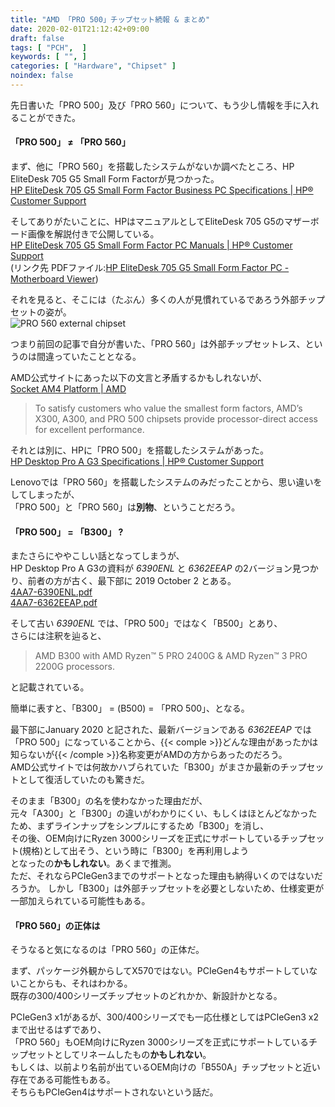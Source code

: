 ```yaml
---
title: "AMD 「PRO 500」チップセット続報 & まとめ"
date: 2020-02-01T21:12:42+09:00
draft: false
tags: [ "PCH",  ]
keywords: [ "", ]
categories: [ "Hardware", "Chipset" ]
noindex: false
---
```


先日書いた「PRO 500」及び「PRO 560」について、もう少し情報を手に入れることができた。  

#### 「PRO 500」 ≠  「PRO 560」
まず、他に「PRO 560」を搭載したシステムがないか調べたところ、HP EliteDesk 705 G5 Small Form Factorが見つかった。  
[HP EliteDesk 705 G5 Small Form Factor Business PC Specifications | HP® Customer Support](https://support.hp.com/us-en/document/c06461848)  

そしてありがたいことに、HPはマニュアルとしてEliteDesk 705 G5のマザーボード画像を解説付きで公開している。  
[HP EliteDesk 705 G5 Small Form Factor PC Manuals | HP® Customer Support](https://support.hp.com/us-en/product/hp-elitedesk-705-g5-small-form-factor-pc/27015959/manuals)  
(リンク先 PDFファイル:[HP EliteDesk 705 G5 Small Form Factor PC - Motherboard Viewer](http://h10032.www1.hp.com/ctg/Manual/c06466792))  

それを見ると、そこには（たぶん）多くの人が見慣れているであろう外部チップセットの姿が。  
![PRO 560 external chipset](/image/2020/02/01/amd-pro-560-external-chipset.webp)  

つまり前回の記事で自分が書いた、「PRO 560」は外部チップセットレス、というのは間違っていたこととなる。  

AMD公式サイトにあった以下の文言と矛盾するかもしれないが、  
[Socket AM4 Platform | AMD](https://www.amd.com/en/products/chipsets-am4)

 > To satisfy customers who value the smallest form factors, AMD’s X300, A300, and PRO 500 chipsets provide processor-direct access for excellent performance.

それとは別に、HPに「PRO 500」を搭載したシステムがあった。  
[HP Desktop Pro A G3 Specifications | HP® Customer Support](https://support.hp.com/sg-en/document/c06522206#AbT2)  

Lenovoでは「PRO 560」を搭載したシステムのみだったことから、思い違いをしてしまったが、  
「PRO 500」と「PRO 560」は**別物**、ということだろう。  

#### 「PRO 500」 = 「B300」 ?
またさらにややこしい話となってしまうが、  
HP Desktop Pro A G3の資料が *6390ENL* と *6362EEAP* の2バージョン見つかり、前者の方が古く、最下部に 2019 October 2 とある。  
[4AA7-6390ENL.pdf](https://www8.hp.com/h20195/v2/GetPDF.aspx/4AA7-6390ENL.pdf)  
[4AA7-6362EEAP.pdf](https://www8.hp.com/h20195/v2/GetPDF.aspx/4AA7-6362EEAP.pdf)  

そして古い *6390ENL* では、「PRO 500」ではなく「B500」とあり、  
さらには注釈を辿ると、

 > AMD B300 with AMD Ryzen™ 5 PRO 2400G & AMD Ryzen™ 3 PRO 2200G processors.

 と記載されている。  

簡単に表すと、「B300」 = (B500) = 「PRO 500」、となる。  

最下部にJanuary 2020 と記された、最新バージョンである *6362EEAP* では「PRO 500」になっていることから、{{< comple >}}どんな理由があったかは知らないが{{< /comple >}}名称変更がAMDの方からあったのだろう。  
AMD公式サイトでは何故かハブられていた「B300」がまさか最新のチップセットとして復活していたのも驚きだ。  

そのまま「B300」の名を使わなかった理由だが、  
元々「A300」と「B300」の違いがわかりにくい、もしくはほとんどなかったため、まずラインナップをシンプルにするため「B300」を消し、  
その後、OEM向けにRyzen 3000シリーズを正式にサポートしているチップセット(規格)として出そう、という時に「B300」を再利用しよう  
となったの**かもしれない**。あくまで推測。  
ただ、それならPCIeGen3までのサポートとなった理由も納得いくのではないだろうか。  しかし「B300」は外部チップセットを必要としないため、仕様変更が一部加えられている可能性もある。  

#### 「PRO 560」の正体は
そうなると気になるのは「PRO 560」の正体だ。  

まず、パッケージ外観からしてX570ではない。PCIeGen4もサポートしていないことからも、それはわかる。  
既存の300/400シリーズチップセットのどれかか、新設計かとなる。  

PCIeGen3 x1があるが、300/400シリーズでも一応仕様としてはPCIeGen3 x2まで出せるはずであり、  
「PRO 560」もOEM向けにRyzen 3000シリーズを正式にサポートしているチップセットとしてリネームしたもの**かもしれない**。  
もしくは、以前より名前が出ているOEM向けの「B550A」チップセットと近い存在である可能性もある。  
そちらもPCIeGen4はサポートされないという話だ。  
